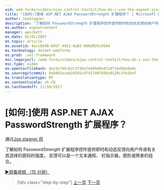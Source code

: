 ```yaml
---
uid: web-forms/videos/ajax-control-toolkit/how-do-i-use-the-aspnet-ajax-passwordstrength-extender
title: "[如何:]使用 ASP.NET AJAX PasswordStrength 扩展程序？ | Microsoft Docs"
author: JoeStagner
description: "了解如何 PasswordStrength 扩展程序控件提供即时和动态反馈向用户传递有关其选择的密码的强度。 反馈 c 中..."
ms.author: aspnetcontent
manager: wpickett
ms.date: 02/01/2007
ms.topic: article
ms.assetid: 4acc8d48-845f-4451-8a83-0d6d935c4564
ms.technology: dotnet-webforms
ms.prod: .net-framework
msc.legacyurl: /web-forms/videos/ajax-control-toolkit/how-do-i-use-the-aspnet-ajax-passwordstrength-extender
msc.type: video
ms.openlocfilehash: 4a23e7d5c62c3f3b47da99d9e4724f1bd56e9a0c
ms.sourcegitcommit: 9a9483aceb34591c97451997036a9120c3fe2baf
ms.translationtype: MT
ms.contentlocale: zh-CN
ms.lasthandoff: 11/10/2017
---
```

<a name="how-do-i-use-the-aspnet-ajax-passwordstrength-extender"></a>[如何:]使用 ASP.NET AJAX PasswordStrength 扩展程序？
====================
通过[Joe stagner 将](https://github.com/JoeStagner)

了解如何 PasswordStrength 扩展程序控件提供即时和动态反馈向用户传递有关其选择的密码的强度。 反馈可以是一个文本通知、 栏指示器，图形或两者的组合。

[&#9654;观看视频 （15 分钟）](https://channel9.msdn.com/Blogs/ASP-NET-Site-Videos/how-do-i-use-the-aspnet-ajax-passwordstrength-extender)

>[!div class="step-by-step"]
[上一页](how-do-i-use-the-aspnet-ajax-dropshadow-extender.md)
[下一页](how-do-i-get-started-with-the-aspnet-ajax-animation-extender-control.md)
